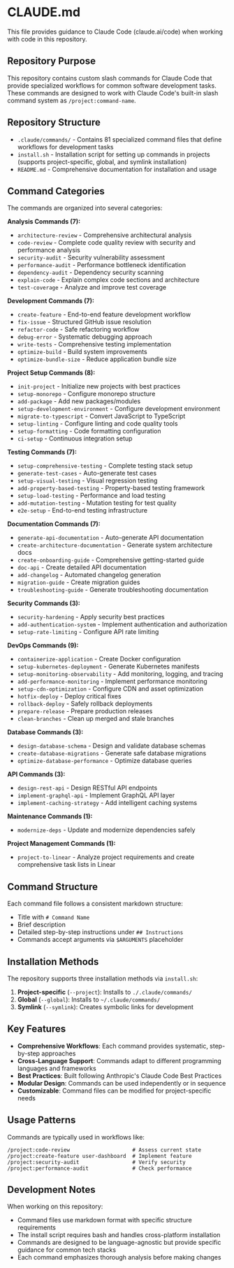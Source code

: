 # CLAUDE.md

This file provides guidance to Claude Code (claude.ai/code) when working with code in this repository.

## Repository Purpose

This repository contains custom slash commands for Claude Code that provide specialized workflows for common software development tasks. These commands are designed to work with Claude Code's built-in slash command system as `/project:command-name`.

## Repository Structure

- `.claude/commands/` - Contains 81 specialized command files that define workflows for development tasks
- `install.sh` - Installation script for setting up commands in projects (supports project-specific, global, and symlink installation)
- `README.md` - Comprehensive documentation for installation and usage

## Command Categories

The commands are organized into several categories:

**Analysis Commands (7):**
- `architecture-review` - Comprehensive architectural analysis
- `code-review` - Complete code quality review with security and performance analysis  
- `security-audit` - Security vulnerability assessment
- `performance-audit` - Performance bottleneck identification
- `dependency-audit` - Dependency security scanning
- `explain-code` - Explain complex code sections and architecture
- `test-coverage` - Analyze and improve test coverage

**Development Commands (7):**
- `create-feature` - End-to-end feature development workflow
- `fix-issue` - Structured GitHub issue resolution
- `refactor-code` - Safe refactoring workflow
- `debug-error` - Systematic debugging approach
- `write-tests` - Comprehensive testing implementation
- `optimize-build` - Build system improvements
- `optimize-bundle-size` - Reduce application bundle size

**Project Setup Commands (8):**
- `init-project` - Initialize new projects with best practices
- `setup-monorepo` - Configure monorepo structure
- `add-package` - Add new packages/modules
- `setup-development-environment` - Configure development environment
- `migrate-to-typescript` - Convert JavaScript to TypeScript
- `setup-linting` - Configure linting and code quality tools
- `setup-formatting` - Code formatting configuration
- `ci-setup` - Continuous integration setup

**Testing Commands (7):**
- `setup-comprehensive-testing` - Complete testing stack setup
- `generate-test-cases` - Auto-generate test cases
- `setup-visual-testing` - Visual regression testing
- `add-property-based-testing` - Property-based testing framework
- `setup-load-testing` - Performance and load testing
- `add-mutation-testing` - Mutation testing for test quality
- `e2e-setup` - End-to-end testing infrastructure

**Documentation Commands (7):**
- `generate-api-documentation` - Auto-generate API documentation
- `create-architecture-documentation` - Generate system architecture docs
- `create-onboarding-guide` - Comprehensive getting-started guide
- `doc-api` - Create detailed API documentation
- `add-changelog` - Automated changelog generation
- `migration-guide` - Create migration guides
- `troubleshooting-guide` - Generate troubleshooting documentation

**Security Commands (3):**
- `security-hardening` - Apply security best practices
- `add-authentication-system` - Implement authentication and authorization
- `setup-rate-limiting` - Configure API rate limiting

**DevOps Commands (9):**
- `containerize-application` - Create Docker configuration
- `setup-kubernetes-deployment` - Generate Kubernetes manifests
- `setup-monitoring-observability` - Add monitoring, logging, and tracing
- `add-performance-monitoring` - Implement performance monitoring
- `setup-cdn-optimization` - Configure CDN and asset optimization
- `hotfix-deploy` - Deploy critical fixes
- `rollback-deploy` - Safely rollback deployments
- `prepare-release` - Prepare production releases
- `clean-branches` - Clean up merged and stale branches

**Database Commands (3):**
- `design-database-schema` - Design and validate database schemas
- `create-database-migrations` - Generate safe database migrations
- `optimize-database-performance` - Optimize database queries

**API Commands (3):**
- `design-rest-api` - Design RESTful API endpoints
- `implement-graphql-api` - Implement GraphQL API layer
- `implement-caching-strategy` - Add intelligent caching systems

**Maintenance Commands (1):**
- `modernize-deps` - Update and modernize dependencies safely

**Project Management Commands (1):**
- `project-to-linear` - Analyze project requirements and create comprehensive task lists in Linear

## Command Structure

Each command file follows a consistent markdown structure:
- Title with `# Command Name`
- Brief description
- Detailed step-by-step instructions under `## Instructions`
- Commands accept arguments via `$ARGUMENTS` placeholder

## Installation Methods

The repository supports three installation methods via `install.sh`:
1. **Project-specific** (`--project`): Installs to `./.claude/commands/`
2. **Global** (`--global`): Installs to `~/.claude/commands/`
3. **Symlink** (`--symlink`): Creates symbolic links for development

## Key Features

- **Comprehensive Workflows**: Each command provides systematic, step-by-step approaches
- **Cross-Language Support**: Commands adapt to different programming languages and frameworks
- **Best Practices**: Built following Anthropic's Claude Code Best Practices
- **Modular Design**: Commands can be used independently or in sequence
- **Customizable**: Command files can be modified for project-specific needs

## Usage Patterns

Commands are typically used in workflows like:
```
/project:code-review                    # Assess current state
/project:create-feature user-dashboard  # Implement feature
/project:security-audit                 # Verify security
/project:performance-audit              # Check performance
```

## Development Notes

When working on this repository:
- Command files use markdown format with specific structure requirements
- The install script requires bash and handles cross-platform installation
- Commands are designed to be language-agnostic but provide specific guidance for common tech stacks
- Each command emphasizes thorough analysis before making changes
